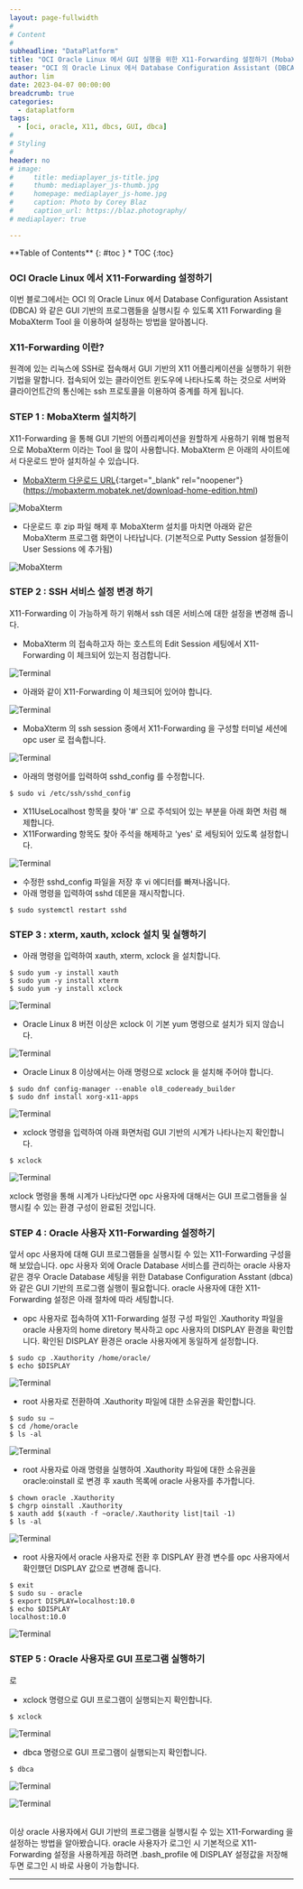 ```yaml
---
layout: page-fullwidth
#
# Content
#
subheadline: "DataPlatform"
title: "OCI Oracle Linux 에서 GUI 실행을 위한 X11-Forwarding 설정하기 (MobaXterm 사용)"
teaser: "OCI 의 Oracle Linux 에서 Database Configuration Assistant (DBCA) 와 같은 GUI 기반의 프로그램들을 실행시킬 수 있도록 X11 Forwarding 을 MobaXterm Tool 을 이용하여 설정하는 방법을 알아봅니다."
author: lim
date: 2023-04-07 00:00:00
breadcrumb: true
categories:
  - dataplatform
tags:
  - [oci, oracle, X11, dbcs, GUI, dbca]
#
# Styling
#
header: no
# image:
#     title: mediaplayer_js-title.jpg
#     thumb: mediaplayer_js-thumb.jpg
#     homepage: mediaplayer_js-home.jpg
#     caption: Photo by Corey Blaz
#     caption_url: https://blaz.photography/
# mediaplayer: true

---
```


<div class="panel radius" markdown="1">
**Table of Contents**
{: #toc }
*  TOC
{:toc}
</div>

### OCI Oracle Linux 에서 X11-Forwarding 설정하기
이번 블로그에서는 OCI 의 Oracle Linux 에서 Database Configuration Assistant (DBCA) 와 같은 GUI 기반의 프로그램들을 실행시킬 수 있도록 X11 Forwarding 을 MobaXterm Tool 을 이용하여 설정하는 방법을 알아봅니다.
<br>

### X11-Forwarding 이란?
원격에 있는 리눅스에 SSH로 접속해서 GUI 기반의 X11 어플리케이션을 실행하기 위한 기법을 말합니다. 접속되어 있는 클라이언트 윈도우에 나타나도록 하는 것으로 서버와 클라이언트간의 통신에는 ssh 프로토콜을 이용하여 중계를 하게 됩니다.

### STEP 1 : MobaXterm 설치하기
X11-Forwarding 을 통해 GUI 기반의 어플리케이션을 원할하게 사용하기 위해 범용적으로 MobaXterm 이라는 Tool 을 많이 사용합니다.
MobaXterm 은 아래의 사이트에서 다운로드 받아 설치하실 수 있습니다.

- [MobaXterm 다운로드 URL](https://mobaxterm.mobatek.net/download-home-edition.html){:target="_blank" rel="noopener"} (https://mobaxterm.mobatek.net/download-home-edition.html)

![MobaXterm]({{site.urlblogimg2022_2023}}/assets/img/dataplatform/2023/oracle/01_mobaxterm_download.png)


- 다운로드 후 zip 파일 해제 후 MobaXterm 설치를 마치면 아래와 같은 MobaXterm 프로그램 화면이 나타납니다. (기본적으로 Putty Session 설정들이 User Sessions 에 추가됨)

![MobaXterm]({{site.urlblogimg2022_2023}}/assets/img/dataplatform/2023/oracle/02_mobaxterm_main_screen.png)

### STEP 2 : SSH 서비스 설정 변경 하기
X11-Forwarding 이 가능하게 하기 위해서 ssh 데몬 서비스에 대한 설정을 변경해 줍니다.

- MobaXterm 의 접속하고자 하는 호스트의 Edit Session 세팅에서 X11-Forwarding 이 체크되어 있는지 점검합니다.

![Terminal]({{site.urlblogimg2022_2023}}/assets/img/dataplatform/2023/oracle/04_mobaxterm_session_setting_01.png)

- 아래와 같이 X11-Forwarding 이 체크되어 있어야 합니다.

![Terminal]({{site.urlblogimg2022_2023}}/assets/img/dataplatform/2023/oracle/05_mobaxterm_session_setting_02.png)


- MobaXterm 의 ssh session 중에서 X11-Forwarding 을 구성할 터미널 세션에 opc user 로 접속합니다.

![Terminal]({{site.urlblogimg2022_2023}}/assets/img/dataplatform/2023/oracle/03_mobaxterm_session_login.png)

- 아래의 명령어를 입력하여 sshd_config 를 수정합니다.

```text
$ sudo vi /etc/ssh/sshd_config
```

- X11UseLocalhost 항목을 찾아 '#' 으로 주석되어 있는 부분을 아래 화면 처럼 해제합니다.
- X11Forwarding 항목도 찾아 주석을 해제하고 'yes' 로 세팅되어 있도록 설정합니다.

![Terminal]({{site.urlblogimg2022_2023}}/assets/img/dataplatform/2023/oracle/06_mobaxterm_x11forward_setting_01.png)

- 수정한 sshd_config 파일을 저장 후 vi 에디터를 빠져나옵니다.
- 아래 명령을 입력하여 sshd 데몬을 재시작합니다.

```text
$ sudo systemctl restart sshd
```

### STEP 3 : xterm, xauth, xclock 설치 및 실행하기

- 아래 명령을 입력하여 xauth, xterm, xclock 을 설치합니다.

```text
$ sudo yum -y install xauth
$ sudo yum -y install xterm
$ sudo yum -y install xclock
```

![Terminal]({{site.urlblogimg2022_2023}}/assets/img/dataplatform/2023/oracle/07_mobaxterm_xauth_install_01.png)

- Oracle Linux 8 버전 이상은 xclock 이 기본 yum 명령으로 설치가 되지 않습니다.

![Terminal]({{site.urlblogimg2022_2023}}/assets/img/dataplatform/2023/oracle/08_mobaxterm_xclock_install_error.png)

- Oracle Linux 8 이상에서는 아래 명령으로 xclock 을 설치해 주어야 합니다.

```text
$ sudo dnf config-manager --enable ol8_codeready_builder
$ sudo dnf install xorg-x11-apps
```
![Terminal]({{site.urlblogimg2022_2023}}/assets/img/dataplatform/2023/oracle/09_mobaxterm_xclock_install_on_ole8.png)

- xclock 명령을 입력하여 아래 화면처럼 GUI 기반의 시계가 나타나는지 확인합니다.

```text
$ xclock
```
![Terminal]({{site.urlblogimg2022_2023}}/assets/img/dataplatform/2023/oracle/10_mobaxterm_xclock.png)

xclock 명령을 통해 시계가 나타났다면 opc 사용자에 대해서는 GUI 프로그램들을 실행시킬 수 있는 환경 구성이 완료된 것입니다.

### STEP 4 : Oracle 사용자 X11-Forwarding 설정하기
앞서 opc 사용자에 대해 GUI 프로그램들을 실행시킬 수 있는 X11-Forwarding 구성을 해 보았습니다. opc 사용자 외에 Oracle Database 서비스를 관리하는 oracle 사용자 같은 경우 Oracle Database 세팅을 위한 Database Configuration Asstant (dbca) 와 같은 GUI 기반의 프로그램 실행이 필요합니다. oracle 사용자에 대한 X11-Forwarding 설정은 아래 절차에 따라 세팅합니다.

- opc 사용자로 접속하여 X11-Forwarding 설정 구성 파일인 .Xauthority 파일을 oracle 사용자의 home diretory 복사하고 opc 사용자의 DISPLAY 환경을 확인합니다. 확인된 DISPLAY 환경은 oracle 사용자에게 동일하게 설정합니다.

```text
$ sudo cp .Xauthority /home/oracle/
$ echo $DISPLAY
```

![Terminal]({{site.urlblogimg2022_2023}}/assets/img/dataplatform/2023/oracle/11_copy_display_check.png)

- root 사용자로 전환하여 .Xauthority 파일에 대한 소유권을 확인합니다. 

```text
$ sudo su –
$ cd /home/oracle
$ ls -al
```
![Terminal]({{site.urlblogimg2022_2023}}/assets/img/dataplatform/2023/oracle/12_xauthority_owner_check.png)

- root 사용자료 아래 명령을 실행하여 .Xauthority 파일에 대한 소유권을 oracle:oinstall 로 변경 후 xauth 목록에 oracle 사용자를 추가합니다.

```text
$ chown oracle .Xauthority
$ chgrp oinstall .Xauthority
$ xauth add $(xauth -f ~oracle/.Xauthority list|tail -1)
$ ls -al
```
![Terminal]({{site.urlblogimg2022_2023}}/assets/img/dataplatform/2023/oracle/13_xauthority_owner_change.png)

- root 사용자에서 oracle 사용자로 전환 후 DISPLAY 환경 변수를 opc 사용자에서 확인했던 DISPLAY 값으로 변경해 줍니다.

```text
$ exit
$ sudo su - oracle
$ export DISPLAY=localhost:10.0
$ echo $DISPLAY
localhost:10.0
```
![Terminal]({{site.urlblogimg2022_2023}}/assets/img/dataplatform/2023/oracle/14_xauthority_oracle_setting.png)

### STEP 5 : Oracle 사용자로 GUI 프로그램 실행하기
로
- xclock 명령으로 GUI 프로그램이 실행되는지 확인합니다.

```text
$ xclock
```
![Terminal]({{site.urlblogimg2022_2023}}/assets/img/dataplatform/2023/oracle/15_oracle_xclock.png)

- dbca 명령으로 GUI 프로그램이 실행되는지 확인합니다.

```text
$ dbca
```
![Terminal]({{site.urlblogimg2022_2023}}/assets/img/dataplatform/2023/oracle/16_oracle_dbca.png)

![Terminal]({{site.urlblogimg2022_2023}}/assets/img/dataplatform/2023/oracle/17_oracle_dbca_02.png)

<br>
이상 oracle 사용자에서 GUI 기반의 프로그램을 실행시킬 수 있는 X11-Forwarding 을 설정하는 방법을 알아봤습니다. oracle 사용자가 로그인 시 기본적으로 X11-Forwarding 설정을 사용하게끔 하려면 .bash_profile 에 DISPLAY 설정값을 저장해 두면 로그인 시 바로 사용이 가능합니다.

<br>

---

